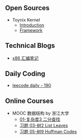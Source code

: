 ## Open Sources

- Toynix Kernel
    + [Introduction](https://github.com/henryZe/toynix#toynix)
    + [Framework](https://github.com/henryZe/toynix/blob/master/readme/framework.md#toynix)

## Technical Blogs

- [x86 汇编笔记](./blog/assembly_language.md)

## Daily Coding

- [leecode daily - 190](./code/190_reverseBits.md)

## Online Courses

- MOOC 数据结构 by 浙江大学
    + [01-复杂度3 二分查找](./course/data_struct/h1_BinarySearch.md)
    + [习题 03-树2 List Leaves](./course/data_struct/2_listLeaves.md)
    + [习题 05-树9 Huffman Codes](./course/data_struct/3_HuffmanCodes.md)
